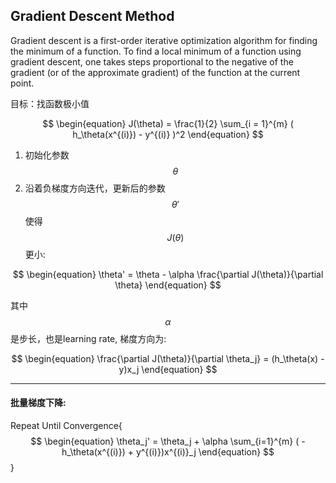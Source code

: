 ## Gradient Descent Method

Gradient descent is a first-order iterative optimization algorithm for finding the minimum of a function. To find a local minimum of a function using gradient descent, one takes steps proportional to the negative of the gradient (or of the approximate gradient) of the function at the current point.

目标：找函数极小值

$$
\begin{equation}
J(\theta) = \frac{1}{2} \sum_{i = 1}^{m} ( h_\theta(x^{(i)}) - y^{(i)}  )^2
\end{equation}
$$

1. 初始化参数$$\theta$$
2. 沿着负梯度方向迭代，更新后的参数$$\theta'$$ 使得$$J(\theta) $$更小:

$$
\begin{equation}
\theta' = \theta - \alpha \frac{\partial J(\theta)}{\partial \theta}
\end{equation}
$$

其中$$\alpha$$是步长，也是learning rate, 梯度方向为:

$$
\begin{equation}
\frac{\partial J(\theta)}{\partial \theta_j} = (h_\theta(x) - y)x_j
\end{equation}
$$

---
#### 批量梯度下降:

Repeat Until Convergence{
    $$
    \begin{equation}
    \theta_j' = \theta_j + \alpha \sum_{i=1}^{m} ( - h_\theta(x^{(i)}) + y^{(i)})x^{(i)}_j
    \end{equation}
    $$
}
